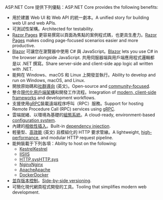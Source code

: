 <span data-ttu-id="780af-101">ASP.NET Core 提供下列優點：</span><span class="sxs-lookup"><span data-stu-id="780af-101">ASP.NET Core provides the following benefits:</span></span>

* <span data-ttu-id="780af-102">用於建置 Web UI 和 Web API 的統一劇本。</span><span class="sxs-lookup"><span data-stu-id="780af-102">A unified story for building web UI and web APIs.</span></span>
* <span data-ttu-id="780af-103">可測試性架構。</span><span class="sxs-lookup"><span data-stu-id="780af-103">Architected for testability.</span></span>
* <span data-ttu-id="780af-104">[Razor Pages](xref:razor-pages/index) 更容易撰寫以頁面為焦點的案例程式碼，也更具生產力。</span><span class="sxs-lookup"><span data-stu-id="780af-104">[Razor Pages](xref:razor-pages/index) makes coding page-focused scenarios easier and more productive.</span></span>
* <span data-ttu-id="780af-105">[Blazor](xref:blazor/index) 可讓您在瀏覽器中使用 C# 與 JavaScript。</span><span class="sxs-lookup"><span data-stu-id="780af-105">[Blazor](xref:blazor/index) lets you use C# in the browser alongside JavaScript.</span></span> <span data-ttu-id="780af-106">共用伺服器端與用戶端應用程式邏輯都是以 .NET 撰寫。</span><span class="sxs-lookup"><span data-stu-id="780af-106">Share server-side and client-side app logic all written with .NET.</span></span>
* <span data-ttu-id="780af-107">能夠在 Windows、macOS 和 Linux 上開發並執行。</span><span class="sxs-lookup"><span data-stu-id="780af-107">Ability to develop and run on Windows, macOS, and Linux.</span></span>
* <span data-ttu-id="780af-108">開放原始碼和[社群導向](https://live.asp.net/) \(英文\)。</span><span class="sxs-lookup"><span data-stu-id="780af-108">Open-source and [community-focused](https://live.asp.net/).</span></span>
* <span data-ttu-id="780af-109">整合[現代化用戶端架構](xref:blazor/index)和開發工作流程。</span><span class="sxs-lookup"><span data-stu-id="780af-109">Integration of [modern, client-side frameworks](xref:blazor/index) and development workflows.</span></span>
* <span data-ttu-id="780af-110">支援使用[gRPC](xref:grpc/index)裝載遠端程序呼叫（RPC）服務。</span><span class="sxs-lookup"><span data-stu-id="780af-110">Support for hosting Remote Procedure Call (RPC) services using [gRPC](xref:grpc/index).</span></span>
* <span data-ttu-id="780af-111">雲端就緒、以環境為基礎的[組態系統](xref:fundamentals/configuration/index)。</span><span class="sxs-lookup"><span data-stu-id="780af-111">A cloud-ready, environment-based [configuration system](xref:fundamentals/configuration/index).</span></span>
* <span data-ttu-id="780af-112">內建的[相依性插入](xref:fundamentals/dependency-injection)。</span><span class="sxs-lookup"><span data-stu-id="780af-112">Built-in [dependency injection](xref:fundamentals/dependency-injection).</span></span>
* <span data-ttu-id="780af-113">輕量型、[高效能](https://github.com/aspnet/benchmarks) \(英文\) 且模組化的 HTTP 要求管線。</span><span class="sxs-lookup"><span data-stu-id="780af-113">A lightweight, [high-performance](https://github.com/aspnet/benchmarks), and modular HTTP request pipeline.</span></span>
* <span data-ttu-id="780af-114">能夠裝載于下列各項：</span><span class="sxs-lookup"><span data-stu-id="780af-114">Ability to host on the following:</span></span>
  * [<span data-ttu-id="780af-115">Kestrel</span><span class="sxs-lookup"><span data-stu-id="780af-115">Kestrel</span></span>](xref:fundamentals/servers/kestrel)
  * [<span data-ttu-id="780af-116">IIS</span><span class="sxs-lookup"><span data-stu-id="780af-116">IIS</span></span>](xref:host-and-deploy/iis/index)
  * [<span data-ttu-id="780af-117">HTTP.sys</span><span class="sxs-lookup"><span data-stu-id="780af-117">HTTP.sys</span></span>](xref:fundamentals/servers/httpsys)
  * [<span data-ttu-id="780af-118">Nginx</span><span class="sxs-lookup"><span data-stu-id="780af-118">Nginx</span></span>](xref:host-and-deploy/linux-nginx)
  * [<span data-ttu-id="780af-119">Apache</span><span class="sxs-lookup"><span data-stu-id="780af-119">Apache</span></span>](xref:host-and-deploy/linux-apache)
  * [<span data-ttu-id="780af-120">Docker</span><span class="sxs-lookup"><span data-stu-id="780af-120">Docker</span></span>](xref:host-and-deploy/docker/index)
* <span data-ttu-id="780af-121">[並存版本控制](/dotnet/standard/choosing-core-framework-server#a-need-for-side-by-side-of-net-versions-per-application-level)。</span><span class="sxs-lookup"><span data-stu-id="780af-121">[Side-by-side versioning](/dotnet/standard/choosing-core-framework-server#a-need-for-side-by-side-of-net-versions-per-application-level).</span></span>
* <span data-ttu-id="780af-122">可簡化現代網頁程式開發的工具。</span><span class="sxs-lookup"><span data-stu-id="780af-122">Tooling that simplifies modern web development.</span></span>
